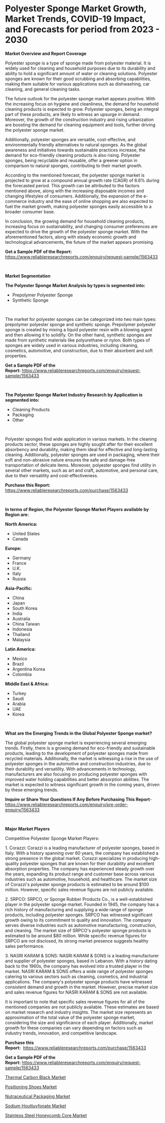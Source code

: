 <p><h1>Polyester Sponge Market Growth, Market Trends, COVID-19 Impact, and Forecasts for period from 2023 - 2030</h1></p><p><strong>Market Overview and Report Coverage</strong></p>
<p><p>Polyester sponge is a type of sponge made from polyester material. It is widely used for cleaning and household purposes due to its durability and ability to hold a significant amount of water or cleaning solutions. Polyester sponges are known for their good scrubbing and absorbing capabilities, making them suitable for various applications such as dishwashing, car cleaning, and general cleaning tasks.</p><p>The future outlook for the polyester sponge market appears positive. With the increasing focus on hygiene and cleanliness, the demand for household cleaning products is expected to grow. Polyester sponges, being an integral part of these products, are likely to witness an upsurge in demand. Moreover, the growth of the construction industry and rising urbanization are boosting the demand for cleaning equipment and tools, further driving the polyester sponge market.</p><p>Additionally, polyester sponges are versatile, cost-effective, and environmentally friendly alternatives to natural sponges. As the global awareness and initiatives towards sustainable practices increase, the demand for eco-friendly cleaning products is also rising. Polyester sponges, being recyclable and reusable, offer a greener option in comparison to natural sponges, contributing to their market growth.</p><p>According to the mentioned forecast, the polyester sponge market is projected to grow at a compound annual growth rate (CAGR) of 6.6% during the forecasted period. This growth can be attributed to the factors mentioned above, along with the increasing disposable incomes and changing lifestyles of consumers. Additionally, the expansion of the e-commerce industry and the ease of online shopping are also expected to fuel the market growth, making polyester sponges easily accessible to a broader consumer base.</p><p>In conclusion, the growing demand for household cleaning products, increasing focus on sustainability, and changing consumer preferences are expected to drive the growth of the polyester sponge market. With the aforementioned factors, along with steady economic growth and technological advancements, the future of the market appears promising.</p></p>
<p><strong>Get a Sample PDF of the Report:</strong> <a href="https://www.reliableresearchreports.com/enquiry/request-sample/1563433">https://www.reliableresearchreports.com/enquiry/request-sample/1563433</a></p>
<p>&nbsp;</p>
<p><strong>Market Segmentation</strong></p>
<p><strong>The Polyester Sponge Market Analysis by types is segmented into:</strong></p>
<p><ul><li>Prepolymer Polyester Sponge</li><li>Synthetic Sponge</li></ul></p>
<p>&nbsp;</p>
<p><p>The market for polyester sponges can be categorized into two main types: prepolymer polyester sponge and synthetic sponge. Prepolymer polyester sponge is created by mixing a liquid polyester resin with a blowing agent and then allowing it to solidify. On the other hand, synthetic sponges are made from synthetic materials like polyurethane or nylon. Both types of sponges are widely used in various industries, including cleaning, cosmetics, automotive, and construction, due to their absorbent and soft properties.</p></p>
<p><strong>Get a Sample PDF of the Report:</strong>&nbsp;<a href="https://www.reliableresearchreports.com/enquiry/request-sample/1563433">https://www.reliableresearchreports.com/enquiry/request-sample/1563433</a></p>
<p>&nbsp;</p>
<p><strong>The Polyester Sponge Market Industry Research by Application is segmented into:</strong></p>
<p><ul><li>Cleaning Products</li><li>Packaging</li><li>Other</li></ul></p>
<p>&nbsp;</p>
<p><p>Polyester sponges find wide application in various markets. In the cleaning products sector, these sponges are highly sought after for their excellent absorbency and durability, making them ideal for effective and long-lasting cleaning. Additionally, polyester sponges are used in packaging, where their soft and non-abrasive nature ensures the safe and damage-free transportation of delicate items. Moreover, polyester sponges find utility in several other markets, such as art and craft, automotive, and personal care, due to their versatility and cost-effectiveness.</p></p>
<p><strong>Purchase this Report:</strong>&nbsp; <a href="https://www.reliableresearchreports.com/purchase/1563433">https://www.reliableresearchreports.com/purchase/1563433</a></p>
<p>&nbsp;</p>
<p><strong>In terms of Region, the Polyester Sponge Market Players available by Region are:</strong></p>
<p>
    <p> <strong> North America: </strong>
        <ul>
            <li>United States</li>
            <li>Canada</li>
        </ul>
        </p> 
    <p> <strong> Europe: </strong>
        <ul>
            <li>Germany</li>
            <li>France</li>
            <li>U.K.</li>
            <li>Italy</li>
            <li>Russia</li>
        </ul>
        </p> 
    <p> <strong> Asia-Pacific: </strong>
        <ul>
            <li>China</li>
            <li>Japan</li>
            <li>South Korea</li>
            <li>India</li>
            <li>Australia</li>
            <li>China Taiwan</li>
            <li>Indonesia</li>
            <li>Thailand</li>
            <li>Malaysia</li>
        </ul>
        </p> 
    <p> <strong> Latin America: </strong>
        <ul>
            <li>Mexico</li>
            <li>Brazil</li>
            <li>Argentina Korea</li>
            <li>Colombia</li>
        </ul>
        </p> 
    <p> <strong> Middle East & Africa: </strong>
        <ul>
            <li>Turkey</li>
            <li>Saudi</li>
            <li>Arabia</li>
            <li>UAE</li>
            <li>Korea</li>
        </ul>
    </p>
    </p>
<p>&nbsp;</p>
<p><strong>What are the Emerging Trends in the Global Polyester Sponge market?</strong></p>
<p><p>The global polyester sponge market is experiencing several emerging trends. Firstly, there is a growing demand for eco-friendly and sustainable products, leading to the development of polyester sponges made from recycled materials. Additionally, the market is witnessing a rise in the use of polyester sponges in the automotive and construction industries, due to their durability and versatility. With advancements in technology, manufacturers are also focusing on producing polyester sponges with improved water holding capabilities and better absorption abilities. The market is expected to witness significant growth in the coming years, driven by these emerging trends.</p></p>
<p><strong>Inquire or Share Your Questions If Any Before Purchasing This Report</strong>- <a href="https://www.reliableresearchreports.com/enquiry/pre-order-enquiry/1563433">https://www.reliableresearchreports.com/enquiry/pre-order-enquiry/1563433</a></p>
<p>&nbsp;</p>
<p><strong>Major Market Players</strong></p>
<p><p>Competitive Polyester Sponge Market Players:</p><p>1. Corazzi: Corazzi is a leading manufacturer of polyester sponges, based in Italy. With a history spanning over 60 years, the company has established a strong presence in the global market. Corazzi specializes in producing high-quality polyester sponges that are known for their durability and excellent absorption properties. The company has experienced steady growth over the years, expanding its product range and customer base across various industries such as automotive, household, and healthcare. The market size of Corazzi's polyester sponge products is estimated to be around $100 million. However, specific sales revenue figures are not publicly available.</p><p>2. SRPCO: SRPCO, or Sponge Rubber Products Co., is a well-established player in the polyester sponge market. Founded in 1945, the company has a rich history of manufacturing and supplying a wide range of sponge products, including polyester sponges. SRPCO has witnessed significant growth owing to its commitment to quality and innovation. The company serves diverse industries such as automotive manufacturing, construction, and cleaning. The market size of SRPCO's polyester sponge products is estimated to be around $80 million. While specific revenue figures for SRPCO are not disclosed, its strong market presence suggests healthy sales performance.</p><p>3. NASRI KARAM & SONS: NASRI KARAM & SONS is a leading manufacturer and supplier of polyester sponges, based in Lebanon. With a history dating back to the 1960s, the company has evolved into a trusted player in the market. NASRI KARAM & SONS offers a wide range of polyester sponges catering to various sectors such as cleaning, cosmetics, and industrial applications. The company's polyester sponge products have witnessed consistent demand and growth in the market. However, precise market size and sales revenue figures for NASRI KARAM & SONS are not available.</p><p>It is important to note that specific sales revenue figures for all of the mentioned companies are not publicly available. These estimates are based on market research and industry insights. The market size represents an approximation of the total value of the polyester sponge market, considering the size and significance of each player. Additionally, market growth for these companies can vary depending on factors such as industry trends, innovation, and competitive landscape.</p></p>
<p><strong>Purchase this Report:</strong>&nbsp;&nbsp;<a href="https://www.reliableresearchreports.com/purchase/1563433">https://www.reliableresearchreports.com/purchase/1563433</a></p>
<p></p>
<p><strong>Get a Sample PDF of the Report:</strong>&nbsp;<a href="https://www.reliableresearchreports.com/enquiry/request-sample/1563433">https://www.reliableresearchreports.com/enquiry/request-sample/1563433</a></p>
<p><p><a href="https://github.com/YashRP12/Market-Research-Report-List-2/blob/main/thermal-carbon-black-market.md">Thermal Carbon Black Market</a></p><p><a href="https://issuu.com/reportprime-2/docs/positioning-shoes-market-size-2030.pptx">Positioning Shoes Market</a></p><p><a href="https://github.com/santosh758595/Market-Research-Report-List-2/blob/main/nutraceutical-packaging-market.md">Nutraceutical Packaging Market</a></p><p><a href="https://github.com/Chiragrp26/Market-Research-Report-List-2/blob/main/sodium-houttuyfonate-market.md">Sodium Houttuyfonate Market</a></p><p><a href="https://github.com/Chiragrp25/Market-Research-Report-List-2/blob/main/stainless-steel-honeycomb-core-market.md">Stainless Steel Honeycomb Core Market</a></p></p>
